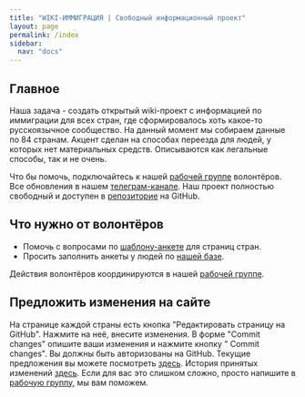 ```yaml
---
title: "WIKI-ИММИГРАЦИЯ | Свободный информационный проект"
layout: page
permalink: /index
sidebar:
  nav: "docs"
---
```


## Главное

Наша задача - создать открытый wiki-проект с информацией по иммиграции для всех стран, где сформировалось хоть какое-то русскоязычное сообщество. На данный момент мы собираем данные по 84 странам. Акцент сделан на способах переезда для людей, у которых нет материальных средств. Описываются как легальные способы, так и не очень.

Что бы помочь, подключайтесь к нашей [рабочей группе](https://t.me/+FHi3FnJaoWJkMDAx) волонтёров. Все обновления в нашем [телеграм-канале](https://t.me/imwiki). Наш проект полностью свободный и доступен в [репозиторие](https://github.com/im-wiki/im-wiki.github.io) на GitHub.

## Что нужно от волонтёров

- Помочь с вопросами по [шаблону-анкете](/template) для страниц стран.
- Просить заполнить анкеты у людей по [нашей базе](https://docs.google.com/spreadsheets/d/1vuoogP1nlUmw7ukAzaFD5Ck1Hp2oFY4Q25J89x4ZP3Y/edit?usp=sharing).

Действия волонтёров координируются в нашей [рабочей группе](https://t.me/+FHi3FnJaoWJkMDAx).

## Предложить изменения на сайте

На странице каждой страны есть кнопка "Редактировать страницу на GitHub". Нажмите на неё, внесите изменения. В форме "Commit changes" опишите ваши изменения и нажмите кнопку " Commit changes". Вы должны быть авторизованы на GitHub. Текущие предложения вы можете посмотреть [здесь](https://github.com/im-wiki/im-wiki.github.io/pulls). История принятых изменений [здесь](https://github.com/im-wiki/im-wiki.github.io/commits/main). Если для вас это слишком сложно, просто напишите в [рабочую группу](https://t.me/+FHi3FnJaoWJkMDAx), мы вам поможем.
